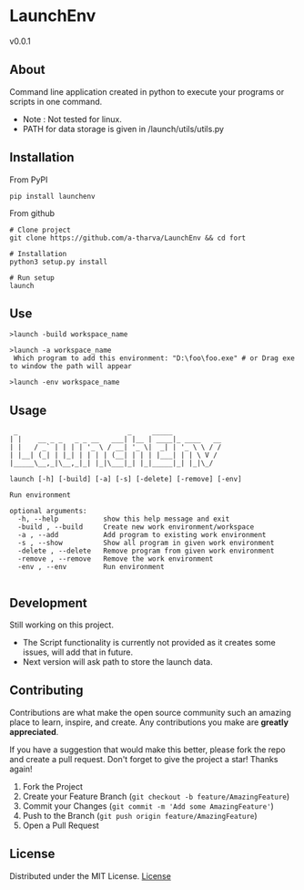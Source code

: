# LaunchEnv
v0.0.1

## About
Command line application created in python to execute your programs or scripts in one command.
- Note : Not tested for linux. 
- PATH for data storage is given in /launch/utils/utils.py 

## Installation
From PyPI
```
pip install launchenv
```

From github
```
# Clone project
git clone https://github.com/a-tharva/LaunchEnv && cd fort

# Installation
python3 setup.py install

# Run setup
launch
```
## Use
```
>launch -build workspace_name
  
>launch -a workspace_name
 Which program to add this environment: "D:\foo\foo.exe" # or Drag exe to window the path will appear 
  
>launch -env workspace_name
```

## Usage
```
 _                           _     _____
| |    __ _ _   _ _ __   ___| |__ | ____|_ ____   __
| |   / _` | | | | '_ \ / __| '_ \|  _| | '_ \ \ / /
| |__| (_| | |_| | | | | (__| | | | |___| | | \ V /
|_____\__,_|\__,_|_| |_|\___|_| |_|_____|_| |_|\_/

launch [-h] [-build] [-a] [-s] [-delete] [-remove] [-env]

Run environment

optional arguments:
  -h, --help           show this help message and exit
  -build , --build     Create new work environment/workspace
  -a , --add           Add program to existing work environment
  -s , --show          Show all program in given work environment
  -delete , --delete   Remove program from given work environment
  -remove , --remove   Remove the work environment
  -env , --env         Run environment
  
```

## Development
Still working on this project.<br>
- The Script functionality is currently not provided as it creates some issues, will add that in future.<br>
- Next version will ask path to store the launch data.<br> 
<!-- -->

## Contributing

Contributions are what make the open source community such an amazing place to learn, inspire, and create. Any contributions you make are **greatly appreciated**.

If you have a suggestion that would make this better, please fork the repo and create a pull request.
Don't forget to give the project a star! Thanks again!

1. Fork the Project
2. Create your Feature Branch (`git checkout -b feature/AmazingFeature`)
3. Commit your Changes (`git commit -m 'Add some AmazingFeature'`)
4. Push to the Branch (`git push origin feature/AmazingFeature`)
5. Open a Pull Request


## License
Distributed under the MIT License. [License](https://github.com/a-tharva/LaunchEnv/blob/master/LICENSE)
